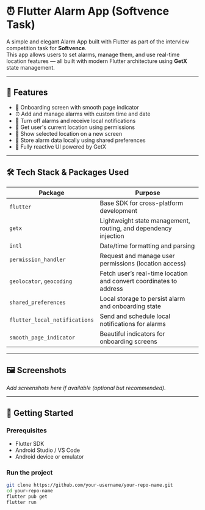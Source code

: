 # ⏰ Flutter Alarm App (Softvence Task)

A simple and elegant Alarm App built with Flutter as part of the interview competition task for **Softvence**.  
This app allows users to set alarms, manage them, and use real-time location features — all built with modern Flutter architecture using **GetX** state management.

---

## 🚀 Features

- 📱 Onboarding screen with smooth page indicator
- ⏰ Add and manage alarms with custom time and date
- 🔕 Turn off alarms and receive local notifications
- 📍 Get user's current location using permissions
- 📌 Show selected location on a new screen
- 💾 Store alarm data locally using shared preferences
- 🔄 Fully reactive UI powered by GetX

---

## 🛠️ Tech Stack & Packages Used

| Package                    | Purpose                                                                 |
|---------------------------|-------------------------------------------------------------------------|
| `flutter`                 | Base SDK for cross-platform development                                 |
| `getx`                    | Lightweight state management, routing, and dependency injection         |
| `intl`                    | Date/time formatting and parsing                                        |
| `permission_handler`      | Request and manage user permissions (location access)                   |
| `geolocator`, `geocoding` | Fetch user’s real-time location and convert coordinates to address      |
| `shared_preferences`      | Local storage to persist alarm and onboarding state                     |
| `flutter_local_notifications` | Send and schedule local notifications for alarms                  |
| `smooth_page_indicator`   | Beautiful indicators for onboarding screens                             |

---

## 🖼️ Screenshots

_Add screenshots here if available (optional but recommended)._

---

## 🧪 Getting Started

### Prerequisites

- Flutter SDK
- Android Studio / VS Code
- Android device or emulator

### Run the project

```bash
git clone https://github.com/your-username/your-repo-name.git
cd your-repo-name
flutter pub get
flutter run
